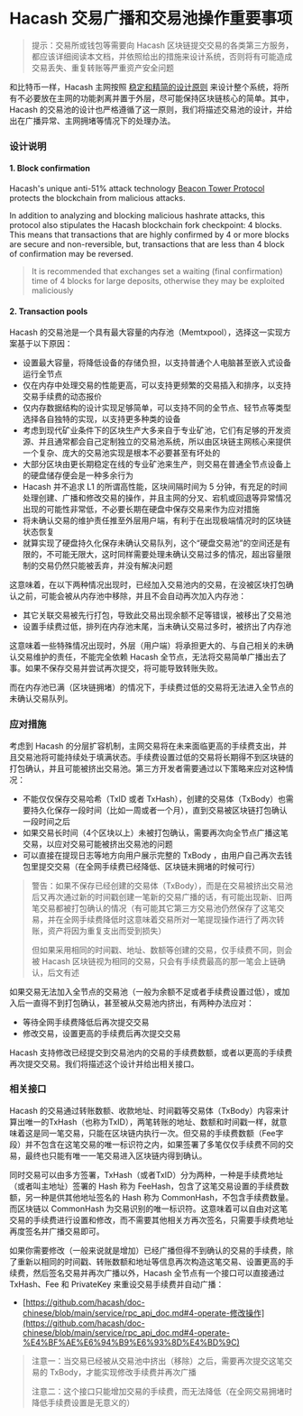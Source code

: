Hacash 交易广播和交易池操作重要事项
===


> 提示：交易所或钱包等需要向 Hacash 区块链提交交易的各类第三方服务，都应该详细阅读本文档，并依照给出的措施来设计系统，否则将有可能造成交易丢失、重复转账等严重资产安全问题

和比特币一样，Hacash 主网按照 [稳定和精简的设计原则](https://github.com/hacash/doc-chinese/blob/main/tech/bitcoin_and_hacash_L1_comparison.md) 来设计整个系统，将所有不必要放在主网的功能剥离并置于外层，尽可能保持区块链核心的简单。其中，Hacash 的交易池的设计也严格遵循了这一原则，我们将描述交易池的设计，并给出在广播异常、主网拥堵等情况下的处理办法。

### 设计说明

#### 1. Block confirmation

Hacash's unique anti-51% attack technology [Beacon Tower Protocol](https://github.com/hacash/paper/blob/master/HIP/protocol/tech/PoW_of_avoid_51_percent_attack.md) protects the blockchain from malicious attacks.

In addition to analyzing and blocking malicious hashrate attacks, this protocol also stipulates the Hacash blockchain fork checkpoint: 4 blocks. This means that transactions that are highly confirmed by 4 or more blocks are secure and non-reversible, but, transactions that are less than 4 block of confirmation may be reversed.

> It is recommended that exchanges set a waiting (final confirmation) time of 4 blocks for large deposits, otherwise they may be exploited maliciously

#### 2. Transaction pools

Hacash 的交易池是一个具有最大容量的内存池（Memtxpool），选择这一实现方案基于以下原因：

- 设置最大容量，将降低设备的存储负担，以支持普通个人电脑甚至嵌入式设备运行全节点
- 仅在内存中处理交易的性能更高，可以支持更频繁的交易插入和排序，以支持交易手续费的动态报价
- 仅内存数据结构的设计实现足够简单，可以支持不同的全节点、轻节点等类型选择各自独特的实现，以支持更多种类的设备
- 考虑到现代矿业条件下的区块生产大多来自于专业矿池，它们有足够的开发资源、并且通常都会自己定制独立的交易池系统，所以由区块链主网核心来提供一个复杂、庞大的交易池实现是根本不必要甚至有坏处的
- 大部分区块由更长期稳定在线的专业矿池来生产，则交易在普通全节点设备上的硬盘储存便会是一种多余行为
- Hacash 并不追求 L1 的所谓高性能，区块间隔时间为 5 分钟，有充足的时间处理创建、广播和修改交易的操作，并且主网的分叉、宕机或回退等异常情况出现的可能性非常低，不必要长期在硬盘中保存交易来作为应对措施
- 将未确认交易的维护责任推至外层用户端，有利于在出现极端情况时的区块链状态恢复
- 就算实现了硬盘持久化保存未确认交易队列，这个“硬盘交易池”的空间还是有限的，不可能无限大，这时同样需要处理未确认交易过多的情况，超出容量限制的交易仍然只能被丢弃，并没有解决问题

这意味着，在以下两种情况出现时，已经加入交易池内的交易，在没被区块打包确认之前，可能会被从内存池中移除，并且不会自动再次加入内存池：

- 其它关联交易被先行打包，导致此交易出现余额不足等错误，被移出了交易池
- 设置手续费过低，排列在内存池末尾，当未确认交易过多时，被挤出了内存池

这意味着一些特殊情况出现时，外层（用户端）将承担更大的、与自己相关的未确认交易维护的责任，不能完全依赖 Hacash 全节点，无法将交易简单广播出去了事。如果不保存交易并尝试再次提交，将可能导致转账失败。

而在内存池已满（区块链拥堵）的情况下，手续费过低的交易将无法进入全节点的未确认交易队列。

### 应对措施

考虑到 Hacash 的分层扩容机制，主网交易将在未来面临更高的手续费支出，并且交易池将可能持续处于填满状态。手续费设置过低的交易将长期得不到区块链的打包确认，并且可能被挤出交易池。第三方开发者需要通过以下策略来应对这种情况：

- 不能仅仅保存交易哈希（TxID 或者 TxHash），创建的交易体（TxBody）也需要持久化保存一段时间（比如一周或者一个月），直到交易被区块链打包确认一段时间之后
- 如果交易长时间（4个区块以上）未被打包确认，需要再次向全节点广播这笔交易，以应对交易可能被挤出交易池的问题
- 可以直接在提现日志等地方向用户展示完整的 TxBody ，由用户自己再次去钱包里提交交易（在全网手续费已经降低、区块链未拥堵的时候可行）

> 警告：如果不保存已经创建的交易体（TxBody），而是在交易被挤出交易池后又再次通过新的时间戳创建一笔新的交易广播的话，有可能出现新、旧两笔交易都被打包确认的情况（有可能其它第三方交易池仍然保存了这笔交易，并在全网手续费降低时这意味着交易所对一笔提现操作进行了两次转账，资产将因为重复支出而受到损失）
>
> 但如果采用相同的时间戳、地址、数额等创建的交易，仅手续费不同，则会被 Hacash 区块链视为相同的交易，只会有手续费最高的那一笔会上链确认，后文有述

如果交易无法加入全节点的交易池（一般为余额不足或者手续费设置过低），或加入后一直得不到打包确认，甚至被从交易池内挤出，有两种办法应对：

- 等待全网手续费降低后再次提交交易
- 修改交易，设置更高的手续费后再次提交交易

Hacash 支持修改已经提交到交易池内的交易的手续费数额，或者以更高的手续费再次提交交易。我们将描述这个设计并给出相关接口。

### 相关接口

Hacash 的交易通过转账数额、收款地址、时间戳等交易体（TxBody）内容来计算出唯一的TxHash（也称为TxID），两笔转账的地址、数额和时间戳一样，就意味着这是同一笔交易，只能在区块链内执行一次。但交易的手续费数额（Fee字段）并不包含在这笔交易的唯一标识符之内，如果签署了多笔仅仅手续费不同的交易，最终也只能有唯一一笔交易进入区块链内得到确认。

同时交易可以由多方签署，TxHash（或者TxID）分为两种，一种是手续费地址（或者叫主地址）签署的 Hash 称为 FeeHash，包含了这笔交易设置的手续费数额，另一种是供其他地址签名的 Hash 称为 CommonHash，不包含手续费数量。而区块链以 CommonHash 为交易识别的唯一标识符。这意味着可以自由对这笔交易的手续费进行设置和修改，而不需要其他相关方再次签名，只需要手续费地址再度签名并广播交易即可。

如果你需要修改（一般来说就是增加）已经广播但得不到确认的交易的手续费，除了重新以相同的时间戳、转账数额和地址等信息再次构造这笔交易、设置更高的手续费，然后签名交易并再次广播以外，Hacash 全节点有一个接口可以直接通过 TxHash、Fee 和 PrivateKey 来重设交易手续费并自动广播：

- [https://github.com/hacash/doc-chinese/blob/main/service/rpc_api_doc.md#4-operate-修改操作](https://github.com/hacash/doc-chinese/blob/main/service/rpc_api_doc.md#4-operate-%E4%BF%AE%E6%94%B9%E6%93%8D%E4%BD%9C)

> 注意一：当交易已经被从交易池中挤出（移除）之后，需要再次提交这笔交易的 TxBody，才能实现修改手续费并再次广播
> 
> 注意二：这个接口只能增加交易的手续费，而无法降低（在全网交易拥堵时降低手续费设置是无意义的）

